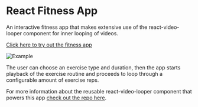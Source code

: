 # React Fitness App
An interactive fitness app that makes extensive use of the react-video-looper component for inner looping of videos.

[Click here to try out the fitness app](https://lewhunt.github.io/react-fitness-app/)

![Example](https://github.com/lewhunt/assets/raw/master/readme/react-fitness-app-example.gif)

The user can choose an exercise type and duration, then the app starts playback of the exercise routine and proceeds to loop through a configurable amount of exercise reps.

For more information about the reusable react-video-looper component that powers this app [check out the repo here](https://github.com/lewhunt/react-video-looper).

